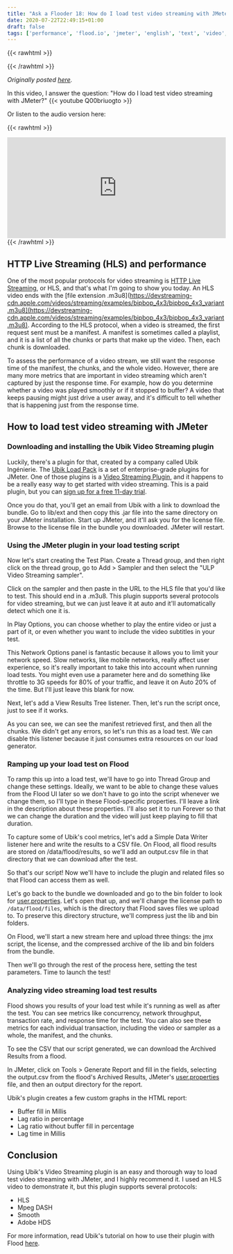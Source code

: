 ```yaml
---
title: "Ask a Flooder 18: How do I load test video streaming with JMeter?"
date: 2020-07-22T22:49:15+01:00
draft: false
tags: ['performance', 'flood.io', 'jmeter', 'english', 'text', 'video', 'ubik']
---
```


{{< rawhtml >}}
<link rel="canonical" href="https://www.flood.io/blog/ask-a-flooder-18-how-do-i-load-test-video-streaming-with-jmeter-video">
{{< /rawhtml >}}

_Originally posted [here](https://www.flood.io/blog/ask-a-flooder-18-how-do-i-load-test-video-streaming-with-jmeter-video)._

In this video, I answer the question: "How do I load test video streaming with JMeter?"
{{< youtube Q00briuogto >}}

Or listen to the audio version here: 

{{< rawhtml >}}
<iframe src="https://open.spotify.com/embed-podcast/episode/69F5lmOeFfEJr6ZgVWFGOu" width="100%" height="232" frameborder="0" allowtransparency="true" allow="encrypted-media"></iframe>
{{< /rawhtml >}}

## HTTP Live Streaming (HLS) and performance

One of the most popular protocols for video streaming is [HTTP Live Streaming](https://developer.apple.com/streaming/examples/), or HLS, and that's what I'm going to show you today. An HLS video ends with the [file extension .m3u8‍](https://devstreaming-cdn.apple.com/videos/streaming/examples/bipbop_4x3/bipbop_4x3_variant.m3u8](https://devstreaming-cdn.apple.com/videos/streaming/examples/bipbop_4x3/bipbop_4x3_variant.m3u8). According to the HLS protocol, when a video is streamed, the first request sent must be a manifest. A manifest is sometimes called a playlist, and it is a list of all the chunks or parts that make up the video. Then, each chunk is downloaded.

To assess the performance of a video stream, we still want the response time of the manifest, the chunks, and the whole video. However, there are many more metrics that are important in video streaming which aren't captured by just the response time. For example, how do you determine whether a video was played smoothly or if it stopped to buffer? A video that keeps pausing might just drive a user away, and it's difficult to tell whether that is happening just from the response time.

## How to load test video streaming with JMeter

### Downloading and installing the Ubik Video Streaming plugin

Luckily, there's a plugin for that, created by a company called Ubik Ingénierie. The [Ubik Load Pack](https://ubikloadpack.com/) is a set of enterprise-grade plugins for JMeter. One of those plugins is a [Video Streaming Plugin](https://ubikloadpack.com/video-streaming-performance.php), and it happens to be a really easy way to get started with video streaming. This is a paid plugin, but you can [sign up for a free 11-day trial](https://ubikloadpack.com/video-streaming-performance.php#formulaire).

Once you do that, you'll get an email from Ubik with a link to download the bundle. Go to lib/ext and then copy this .jar file into the same directory on your JMeter installation. Start up JMeter, and it'll ask you for the license file. Browse to the license file in the bundle you downloaded. JMeter will restart.

### Using the JMeter plugin in your load testing script

Now let's start creating the Test Plan. Create a Thread group, and then right click on the thread group, go to Add > Sampler and then select the "ULP Video Streaming sampler".

Click on the sampler and then paste in the URL to the HLS file that you'd like to test. This should end in a .m3u8. This plugin supports several protocols for video streaming, but we can just leave it at auto and it'll automatically detect which one it is.

In Play Options, you can choose whether to play the entire video or just a part of it, or even whether you want to include the video subtitles in your test.

This Network Options panel is fantastic because it allows you to limit your network speed. Slow networks, like mobile networks, really affect user experience, so it's really important to take this into account when running load tests. You might even use a parameter here and do something like throttle to 3G speeds for 80% of your traffic, and leave it on Auto 20% of the time. But I'll just leave this blank for now.

Next, let's add a View Results Tree listener. Then, let's run the script once, just to see if it works.

As you can see, we can see the manifest retrieved first, and then all the chunks. We didn't get any errors, so let's run this as a load test. We can disable this listener because it just consumes extra resources on our load generator.

### Ramping up your load test on Flood

To ramp this up into a load test, we'll have to go into Thread Group and change these settings. Ideally, we want to be able to change these values from the Flood UI later so we don't have to go into the script whenever we change them, so I'll type in these Flood-specific properties. I'll leave a link in the description about these properties. I'll also set it to run Forever so that we can change the duration and the video will just keep playing to fill that duration.

To capture some of Ubik's cool metrics, let's add a Simple Data Writer listener here and write the results to a CSV file. On Flood, all flood results are stored on /data/flood/results, so we'll add an output.csv file in that directory that we can download after the test.

So that's our script! Now we'll have to include the plugin and related files so that Flood can access them as well.

Let's go back to the bundle we downloaded and go to the bin folder to look for [user.properties](http://user.properties/). Let's open that up, and we'll change the license path to `/data/flood/files`, which is the directory that Flood saves files we upload to. To preserve this directory structure, we'll compress just the lib and bin folders.

On Flood, we'll start a new stream here and upload three things: the jmx script, the license, and the compressed archive of the lib and bin folders from the bundle.

Then we'll go through the rest of the process here, setting the test parameters. Time to launch the test!

### Analyzing video streaming load test results

Flood shows you results of your load test while it's running as well as after the test. You can see metrics like concurrency, network throughput, transaction rate, and response time for the test. You can also see these metrics for each individual transaction, including the video or sampler as a whole, the manifest, and the chunks.

To see the CSV that our script generated, we can download the Archived Results from a flood.

In JMeter, click on Tools > Generate Report and fill in the fields, selecting the output.csv from the flood's Archived Results, JMeter's [user.properties](<http://user.properties>) file, and then an output directory for the report.

Ubik's plugin creates a few custom graphs in the HTML report:

* Buffer fill in Millis
* Lag ratio in percentage
* Lag ratio without buffer fill in percentage
* Lag time in Millis

## Conclusion

Using Ubik's Video Streaming plugin is an easy and thorough way to load test video streaming with JMeter, and I highly recommend it. I used an HLS video to demonstrate it, but this plugin supports several protocols:

* HLS
* Mpeg DASH
* Smooth
* Adobe HDS

For more information, read Ubik's tutorial on how to use their plugin with Flood [here](https://www.flood.io/blog/running-a-video-streaming-performance-test-using-flood-io-and-ubikloadpack).